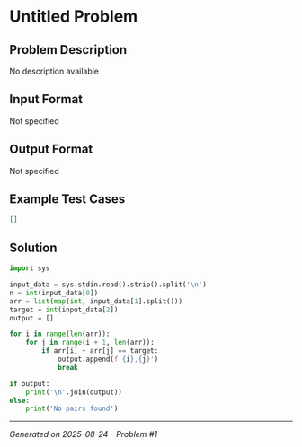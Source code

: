 # Untitled Problem

## Problem Description
No description available

## Input Format
Not specified

## Output Format
Not specified

## Example Test Cases
```json
[]
```

## Solution
```python
import sys

input_data = sys.stdin.read().strip().split('\n')
n = int(input_data[0])
arr = list(map(int, input_data[1].split()))
target = int(input_data[2])
output = []

for i in range(len(arr)):
    for j in range(i + 1, len(arr)):
        if arr[i] + arr[j] == target:
            output.append(f'{i},{j}')
            break

if output:
    print('\n'.join(output))
else:
    print('No pairs found')
```

---
*Generated on 2025-08-24 - Problem #1*
